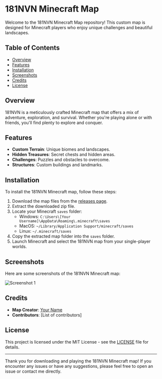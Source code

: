 # 181NVN Minecraft Map

Welcome to the 181NVN Minecraft Map repository! This custom map is designed for Minecraft players who enjoy unique challenges and beautiful landscapes.

## Table of Contents

- [Overview](#overview)
- [Features](#features)
- [Installation](#installation)
- [Screenshots](#screenshots)
- [Credits](#credits)
- [License](#license)

## Overview

181NVN is a meticulously crafted Minecraft map that offers a mix of adventure, exploration, and survival. Whether you're playing alone or with friends, you'll find plenty to explore and conquer.

## Features

- **Custom Terrain**: Unique biomes and landscapes.
- **Hidden Treasures**: Secret chests and hidden areas.
- **Challenges**: Puzzles and obstacles to overcome.
- **Structures**: Custom buildings and landmarks.

## Installation

To install the 181NVN Minecraft map, follow these steps:

1. Download the map files from the [releases page](#).
2. Extract the downloaded zip file.
3. Locate your Minecraft `saves` folder:
   - Windows: `C:\Users\[Your Username]\AppData\Roaming\.minecraft\saves`
   - MacOS: `~/Library/Application Support/minecraft/saves`
   - Linux: `~/.minecraft/saves`
4. Copy the extracted map folder into the `saves` folder.
5. Launch Minecraft and select the 181NVN map from your single-player worlds.

## Screenshots

Here are some screenshots of the 181NVN Minecraft map:

![Screenshot 1](screenshots/pic1.png)

## Credits

- **Map Creator**: [Your Name](your_profile_link)
- **Contributors**: [List of contributors]

## License

This project is licensed under the MIT License - see the [LICENSE](LICENSE) file for details.

---

Thank you for downloading and playing the 181NVN Minecraft map! If you encounter any issues or have any suggestions, please feel free to open an issue or contact me directly.
